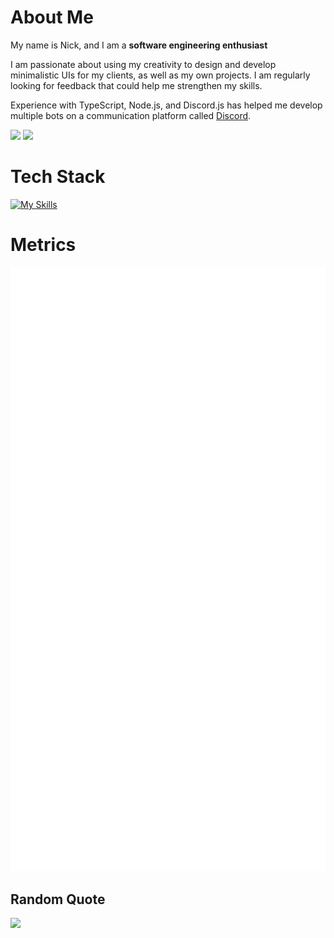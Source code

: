 # About Me
My name is Nick, and I am a **software engineering enthusiast**

I am passionate about using my creativity to design and develop minimalistic UIs for my clients, as well as my own projects. I am regularly looking for feedback that could help me strengthen my skills.

Experience with TypeScript, Node.js, and Discord.js has helped me develop multiple bots on a communication platform called [Discord](https://discord.com/).

[![](https://skillicons.dev/icons?i=stackoverflow)](https://stackoverflow.com/users/19244184)
[![](https://skillicons.dev/icons?i=discord)](https://discord.com/users/556206370429599755)

# Tech Stack
[![My Skills](https://skillicons.dev/icons?i=js,ts,rust,css,html,nodejs,mongodb,git)](https://skillicons.dev)

# Metrics

![Metrics](https://github.com/Archasion/Archasion/blob/main/github-metrics.svg)

## Random Quote
![](https://quotes-github-readme.vercel.app/api?type=horizontal&theme=dark)

